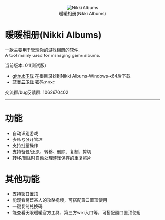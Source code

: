 <div align="center">
  <img src="0.1/Windows/assets/logo/nikki_albums.webp" alt="Nikki Albums">
  <br/>
  暖暖相册(Nikki Albums)
</div>


# 暖暖相册(Nikki Albums)
 
一款主要用于管理你的游戏相册的软件.  
A tool mainly used for managing game albums.

当前版本: 0.1(测试版)

- [github下载](https://github.com/RanAxro/nikki_albums)
在根目录找到Nikki Albums-Windows-x64后下载
- [蓝奏云下载](https://ranaxro.lanzouu.com/iTf9H35pmpab)
密码:nnxc

交流群/bug反馈群: 1062670402

***
# 功能

* 自动识别游戏
* 多账号分开管理
* 支持批量操作
* 支持备份/还原、转移、删除、复制、剪切
* 转移/删除时自动处理游戏保存的重复照片

# 其他功能
* 支持窗口置顶
* 能观看莴苣某人的攻略视频，可搭配窗口置顶使用
* 一键复制兑换码
* 能查看无限暖暖官方工具、第三方wiki入口等，可搭配窗口置顶使用
